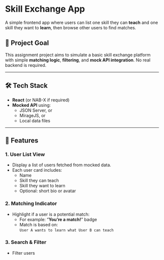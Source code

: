 # Skill Exchange App

A simple frontend app where users can list one skill they can **teach** and one skill they want to **learn**, then browse other users to find matches.

## 🎯 Project Goal

This assignment project aims to simulate a basic skill exchange platform with simple **matching logic**, **filtering**, and **mock API integration**. No real backend is required.

---

## 🛠 Tech Stack

-   **React** (or NAB-X if required)
-   **Mocked API** using:
    -   JSON Server, or
    -   MirageJS, or
    -   Local data files

---

## 🚀 Features

### 1. User List View

-   Display a list of users fetched from mocked data.
-   Each user card includes:
    -   Name
    -   Skill they can teach
    -   Skill they want to learn
    -   Optional: short bio or avatar

### 2. Matching Indicator

-   Highlight if a user is a potential match:
    -   For example: “**You’re a match!**” badge
    -   Match is based on:  
        `User A wants to learn what User B can teach`

### 3. Search & Filter

-   Filter users
